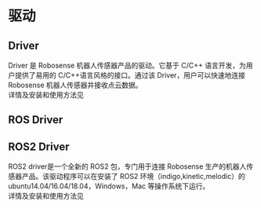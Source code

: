 # 驱动
## Driver  
Driver 是 Robosense 机器人传感器产品的驱动。它基于 C/C++ 语言开发，为用户提供了易用的 C/C++语言风格的接口。通过该 Driver，用户可以快速地连接 Robosense 机器人传感器并接收点云数据。  
详情及安装和使用方法见

## ROS Driver  

## ROS2 Driver  
ROS2 driver是一个全新的 ROS2 包，专门用于连接 Robosense 生产的机器人传感器产品。该驱动程序可以在安装了 ROS2 环境（indigo,kinetic,melodic）的 ubuntu14.04/16.04/18.04，Windows，Mac 等操作系统下运行。  
详情及安装和使用方法见  